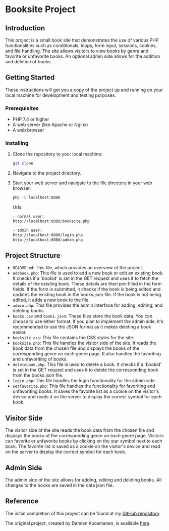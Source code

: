 # Booksite Project


## Introduction

This project is a small book site that demonstrates the use of various PHP functionalities such as conditionals, loops, form input, sessions, cookies, and file handling. The site allows visitors to view books by genre and favorite or unfavorite books. An optional admin side allows for the addition and deletion of books.

## Getting Started

These instructions will get you a copy of the project up and running on your local machine for development and testing purposes.

### Prerequisites

- PHP 7.4 or higher
- A web server (like Apache or Nginx)
- A web browser

### Installing

1. Clone the repository to your local machine:

   ```bash
   git clone 
   ```

2. Navigate to the project directory.
3. Start your web server and navigate to the file directory in your web browser.

   ```bash
   php -S localhost:8080
   ```

   Urls:

   ```bash
   - normal user:
   http://localhost:8080/booksite.php

   - admin user:
   http://localhost:8080/login.php
   http://localhost:8080/admin.php
   ```

## Project Structure

- `README.md`: This file, which provides an overview of the project.
- `addbook.php`: This file is used to add a new book or edit an existing book. It checks if a 'bookid' is set in the GET request and uses it to fetch the details of the existing book. These details are then pre-filled in the form fields. If the form is submitted, it checks if the book is being edited and updates the existing book in the books.json file. If the book is not being edited, it adds a new book to the file.
- `admin.php`: This file provides the admin interface for adding, editing, and deleting books.
- `books.csv` and `books.json`: These files store the book data. You can choose to use either format. If you plan to implement the admin side, it's recommended to use the JSON format as it makes deleting a book easier.
- `booksite.css`: This file contains the CSS styles for the site.
- `booksite.php`: This file handles the visitor side of the site. It reads the book data from the chosen file and displays the books of the corresponding genre on each genre page. It also handles the favoriting and unfavoriting of books.
- `deletebook.php`: This file is used to delete a book. It checks if a 'bookid' is set in the GET request and uses it to delete the corresponding book from the books.json file.
- `login.php`: This file handles the login functionality for the admin side.
- `setfavorite.php`: This file handles the functionality for favoriting and unfavoriting books. It saves the favorite list as a cookie on the visitor's device and reads it on the server to display the correct symbol for each book.

## Visitor Side

The visitor side of the site reads the book data from the chosen file and displays the books of the corresponding genre on each genre page. Visitors can favorite or unfavorite books by clicking on the star symbol next to each book. The favorite list is saved as a cookie on the visitor's device and read on the server to display the correct symbol for each book.

## Admin Side

The admin side of the site allows for adding, editing and deleting books. All changes to the books are saved in the data json file.

## Reference

The initial completion of this project can be found at my [GitHub repository](https://github.com/adelansari/PHP_lessons/tree/main/lecture/basics/final_project/booksite).

The original project, created by Damien Kuosmanen, is available [here](https://github.com/jiivonen/PHP-booksite).